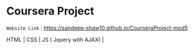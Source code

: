 # Coursera Project
` Website Link ` : https://sandeep-shaw10.github.io/CourseraProject-mod5

HTML | CSS | JS ( Jquery with AJAX) |
